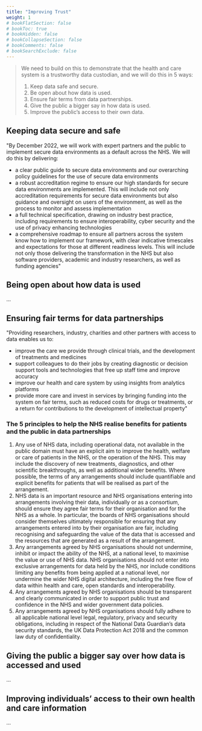 ```yaml
---
title: "Improving Trust"
weight: 1
# bookFlatSection: false
# bookToc: true
# bookHidden: false
# bookCollapseSection: false
# bookComments: false
# bookSearchExclude: false
---
```


> We need to build on this to demonstrate that the health and care system is a trustworthy data custodian, and we will do this in 5 ways:
> 1. Keep data safe and secure.
> 1. Be open about how data is used.
> 1. Ensure fair terms from data partnerships.
> 1. Give the public a bigger say in how data is used.
> 1. Improve the public’s access to their own data.

## Keeping data secure and safe

"By December 2022, we will work with expert partners and the public to implement secure data environments as a default across the NHS. We will do this by delivering:
* a clear public guide to secure data environments and our overarching policy guidelines for the use of secure data environments
* a robust accreditation regime to ensure our high standards for secure data environments are implemented. This will include not only accreditation requirements for secure data environments but also guidance and oversight on users of the environment, as well as the process to monitor and assess implementation
* a full technical specification, drawing on industry best practice, including requirements to ensure interoperability, cyber security and the use of privacy enhancing technologies
* a comprehensive roadmap to ensure all partners across the system know how to implement our framework, with clear indicative timescales and expectations for those at different readiness levels. This will include not only those delivering the transformation in the NHS but also software providers, academic and industry researchers, as well as funding agencies"

## Being open about how data is used

...

## Ensuring fair terms for data partnerships

"Providing researchers, industry, charities and other partners with access to data enables us to:
* improve the care we provide through clinical trials, and the development of treatments and medicines
* support colleagues to do their jobs by creating diagnostic or decision support tools and technologies that free up staff time and improve accuracy
* improve our health and care system by using insights from analytics platforms
* provide more care and invest in services by bringing funding into the system on fair terms, such as reduced costs for drugs or treatments, or a return for contributions to the development of intellectual property"

### The 5 principles to help the NHS realise benefits for patients and the public in data partnerships

1. Any use of NHS data, including operational data, not available in the public domain must have an explicit aim to improve the health, welfare or care of patients in the NHS, or the operation of the NHS. This may include the discovery of new treatments, diagnostics, and other scientific breakthroughs, as well as additional wider benefits. Where possible, the terms of any arrangements should include quantifiable and explicit benefits for patients that will be realised as part of the arrangement.
1. NHS data is an important resource and NHS organisations entering into arrangements involving their data, individually or as a consortium, should ensure they agree fair terms for their organisation and for the NHS as a whole. In particular, the boards of NHS organisations should consider themselves ultimately responsible for ensuring that any arrangements entered into by their organisation are fair, including recognising and safeguarding the value of the data that is accessed and the resources that are generated as a result of the arrangement.
1. Any arrangements agreed by NHS organisations should not undermine, inhibit or impact the ability of the NHS, at a national level, to maximise the value or use of NHS data. NHS organisations should not enter into exclusive arrangements for data held by the NHS, nor include conditions limiting any benefits from being applied at a national level, nor undermine the wider NHS digital architecture, including the free flow of data within health and care, open standards and interoperability.
1. Any arrangements agreed by NHS organisations should be transparent and clearly communicated in order to support public trust and confidence in the NHS and wider government data policies.
1. Any arrangements agreed by NHS organisations should fully adhere to all applicable national level legal, regulatory, privacy and security obligations, including in respect of the National Data Guardian’s data security standards, the UK Data Protection Act 2018 and the common law duty of confidentiality.

## Giving the public a bigger say over how data is accessed and used

...

## Improving individuals’ access to their own health and care information

...

